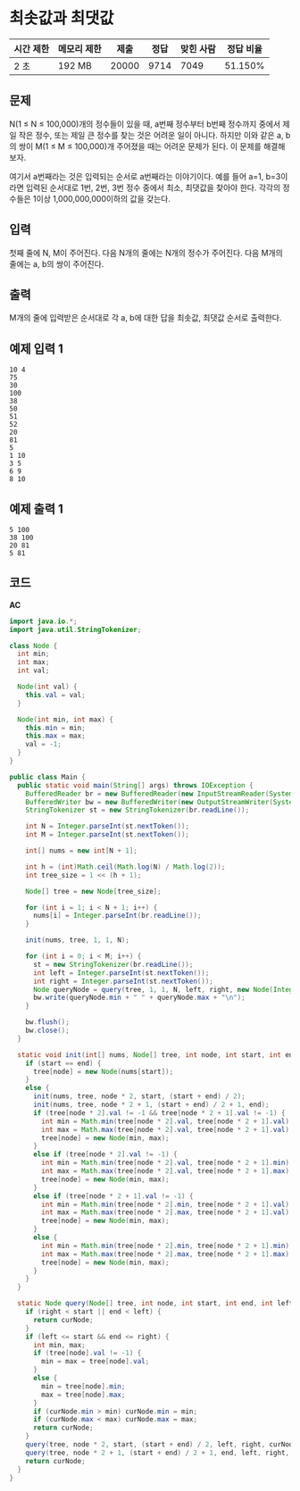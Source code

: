 # 최솟값과 최댓값

|시간 제한	|메모리 제한	|제출	|정답	|맞힌 사람|	정답 비율|
|---|---|---|---|---|---|
|2 초	|192 MB|	20000	|9714|	7049|	51.150%|

## 문제 

N(1 ≤ N ≤ 100,000)개의 정수들이 있을 때, a번째 정수부터 b번째 정수까지 중에서 제일 작은 정수, 또는 제일 큰 정수를 찾는 것은 어려운 일이 아니다. 하지만 이와 같은 a, b의 쌍이 M(1 ≤ M ≤ 100,000)개 주어졌을 때는 어려운 문제가 된다. 이 문제를 해결해 보자.

여기서 a번째라는 것은 입력되는 순서로 a번째라는 이야기이다. 예를 들어 a=1, b=3이라면 입력된 순서대로 1번, 2번, 3번 정수 중에서 최소, 최댓값을 찾아야 한다. 각각의 정수들은 1이상 1,000,000,000이하의 값을 갖는다.

## 입력 

첫째 줄에 N, M이 주어진다. 다음 N개의 줄에는 N개의 정수가 주어진다. 다음 M개의 줄에는 a, b의 쌍이 주어진다.

## 출력 

M개의 줄에 입력받은 순서대로 각 a, b에 대한 답을 최솟값, 최댓값 순서로 출력한다.

## 예제 입력 1

```
10 4
75
30
100
38
50
51
52
20
81
5
1 10
3 5
6 9
8 10
```

## 예제 출력 1 

```
5 100
38 100
20 81
5 81
```

## 코드

**AC**

```java
import java.io.*;
import java.util.StringTokenizer;

class Node {
  int min;
  int max;
  int val;

  Node(int val) {
    this.val = val;
  }

  Node(int min, int max) {
    this.min = min;
    this.max = max;
    val = -1;
  }
}

public class Main {
  public static void main(String[] args) throws IOException {
    BufferedReader br = new BufferedReader(new InputStreamReader(System.in));
    BufferedWriter bw = new BufferedWriter(new OutputStreamWriter(System.out));
    StringTokenizer st = new StringTokenizer(br.readLine());

    int N = Integer.parseInt(st.nextToken());
    int M = Integer.parseInt(st.nextToken());

    int[] nums = new int[N + 1];

    int h = (int)Math.ceil(Math.log(N) / Math.log(2));
    int tree_size = 1 << (h + 1);

    Node[] tree = new Node[tree_size];

    for (int i = 1; i < N + 1; i++) {
      nums[i] = Integer.parseInt(br.readLine());
    }

    init(nums, tree, 1, 1, N);

    for (int i = 0; i < M; i++) {
      st = new StringTokenizer(br.readLine());
      int left = Integer.parseInt(st.nextToken());
      int right = Integer.parseInt(st.nextToken());
      Node queryNode = query(tree, 1, 1, N, left, right, new Node(Integer.MAX_VALUE, 0));
      bw.write(queryNode.min + " " + queryNode.max + "\n");
    }

    bw.flush();
    bw.close();
  }

  static void init(int[] nums, Node[] tree, int node, int start, int end) {
    if (start == end) {
      tree[node] = new Node(nums[start]);
    }
    else {
      init(nums, tree, node * 2, start, (start + end) / 2);
      init(nums, tree, node * 2 + 1, (start + end) / 2 + 1, end);
      if (tree[node * 2].val != -1 && tree[node * 2 + 1].val != -1) {
        int min = Math.min(tree[node * 2].val, tree[node * 2 + 1].val);
        int max = Math.max(tree[node * 2].val, tree[node * 2 + 1].val);
        tree[node] = new Node(min, max);
      }
      else if (tree[node * 2].val != -1) {
        int min = Math.min(tree[node * 2].val, tree[node * 2 + 1].min);
        int max = Math.max(tree[node * 2].val, tree[node * 2 + 1].max);
        tree[node] = new Node(min, max);
      }
      else if (tree[node * 2 + 1].val != -1) {
        int min = Math.min(tree[node * 2].min, tree[node * 2 + 1].val);
        int max = Math.max(tree[node * 2].max, tree[node * 2 + 1].val);
        tree[node] = new Node(min, max);
      }
      else {
        int min = Math.min(tree[node * 2].min, tree[node * 2 + 1].min);
        int max = Math.max(tree[node * 2].max, tree[node * 2 + 1].max);
        tree[node] = new Node(min, max);
      }
    }
  }

  static Node query(Node[] tree, int node, int start, int end, int left, int right, Node curNode) {
    if (right < start || end < left) {
      return curNode;
    }
    if (left <= start && end <= right) {
      int min, max;
      if (tree[node].val != -1) {
        min = max = tree[node].val;
      }
      else {
        min = tree[node].min;
        max = tree[node].max;
      }
      if (curNode.min > min) curNode.min = min;
      if (curNode.max < max) curNode.max = max;
      return curNode;
    }
    query(tree, node * 2, start, (start + end) / 2, left, right, curNode);
    query(tree, node * 2 + 1, (start + end) / 2 + 1, end, left, right, curNode);
    return curNode;
  }
}
```